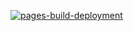 [![pages-build-deployment](https://github.com/Ligamotogp/ligamotogp.github.io/actions/workflows/pages/pages-build-deployment/badge.svg)](https://github.com/Ligamotogp/ligamotogp.github.io/actions/workflows/pages/pages-build-deployment)
